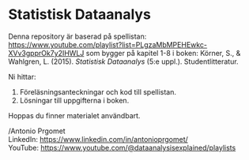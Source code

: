 # Statistisk Dataanalys
Denna repository är baserad på spellistan: \
https://www.youtube.com/playlist?list=PLgzaMbMPEHEwkc-XVv3gpprOk7y2IHWLJ 
som bygger på kapitel 1-8 i boken: Körner, S., & Wahlgren, L. (2015). *Statistisk Dataanalys* (5:e uppl.). Studentlitteratur. 

Ni hittar: 
1. Föreläsningsanteckningar och kod till spellistan.
2. Lösningar till uppgifterna i boken.

Hoppas du finner materialet användbart. 

/Antonio Prgomet \
LinkedIn: https://www.linkedin.com/in/antonioprgomet/ \
YouTube: https://www.youtube.com/@dataanalysisexplained/playlists 
